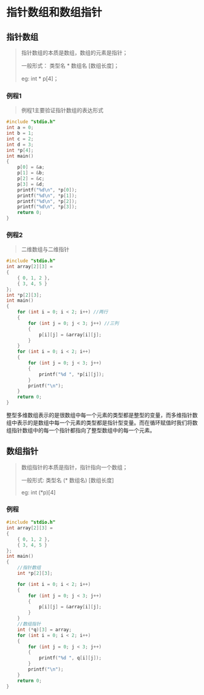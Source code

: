 # 指针数组和数组指针

## 指针数组

> 指针数组的本质是数组，数组的元素是指针；
>
> 一般形式： 类型名 * 数组名 [数组长度]；
>
> eg: int * p[4]；

### 例程1

> 例程1主要验证指针数组的表达形式

```C
#include "stdio.h"
int a = 0;
int b = 1;
int c = 2;
int d = 3;
int *p[4];
int main()
{
    p[0] = &a;
    p[1] = &b;
    p[2] = &c;
    p[3] = &d;
    printf("%d\n", *p[0]);
    printf("%d\n", *p[1]);
    printf("%d\n", *p[2]);
    printf("%d\n", *p[3]);
    return 0;
}
```

### 例程2

> 二维数组与二维指针

```C
#include "stdio.h"
int array[2][3] =
{
	{ 0, 1, 2 },
	{ 3, 4, 5 }
};
int *p[2][3];
int main()
{
	for (int i = 0; i < 2; i++) //两行
    {
        for (int j = 0; j < 3; j++) //三列
        {
            p[i][j] = &array[i][j];
        }
    }
    for (int i = 0; i < 2; i++)
    {
        for (int j = 0; j < 3; j++)
        {
            printf("%d ", *p[i][j]);
        }
        printf("\n");
    }
    return 0;
}
```

整型多维数组表示的是很数组中每一个元素的类型都是整型的变量，而多维指针数组中表示的是数组中每一个元素的类型都是指针型变量。而在循环赋值时我们将数组指针数组中的每一个指针都指向了整型数组中的每一个元素。

## 数组指针

> 数组指针的本质是指针，指针指向一个数组；
>
> 一般形式: 类型名 (* 数组名) [数组长度]
>
> eg: int (*p)[4]

### 例程

```C
#include "stdio.h"
int array[2][3] =
{
	{ 0, 1, 2 },
	{ 3, 4, 5 }
};
int main()
{
    //指针数组
    int *p[2][3];

    for (int i = 0; i < 2; i++)
    {
        for (int j = 0; j < 3; j++)
        {
            p[i][j] = &array[i][j];
        }
    }
    //数组指针
    int (*q)[3] = array;
    for (int i = 0; i < 2; i++)
    {
        for (int j = 0; j < 3; j++)
        {
            printf("%d ", q[i][j]);
        }
        printf("\n");
    }
    return 0;
}
```

